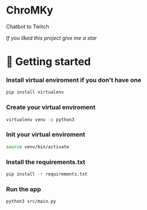 # ChroMKy
Chatbot to Twitch 

*If you liked this project give me a star*

# 🚀 Getting started

### Install virtual enviroment if you don't have one
``` bash
pip install virtualenv
```

### Create your virtual enviroment
``` bash
virtualenv venv -p python3
```
  
### Init your virtual enviroment
``` bash
source venv/bin/activate
``` 
### Install the requirements.txt
``` bash
pip install -r requirements.txt 
```

### Run the app
``` bash
python3 src/main.py
```
